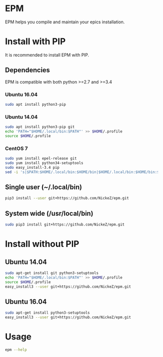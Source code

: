 # EPM

EPM helps you compile and maintain your epics installation.

# Install with PIP

It is recommended to install EPM with PIP.

## Dependencies

EPM is compatible with both python >=2.7 and >=3.4

### Ubuntu 16.04

```bash
sudo apt install python3-pip
```

### Ubuntu 14.04

```bash
sudo apt install python3-pip git
echo 'PATH="$HOME/.local/bin:$PATH"' >> $HOME/.profile
source $HOME/.profile
```

### CentOS 7

```bash
sudo yum install epel-release git
sudo yum install python34-setuptools
sudo easy_install-3.4 pip
sed -i 's|$PATH:$HOME/.local/bin:$HOME/bin|$HOME/.local/bin:$HOME/bin:$PATH|' $HOME/.bash_profile
```

## Single user (~/.local/bin)

```bash
pip3 install --user git+https://github.com/NickeZ/epm.git
```

## System wide (/usr/local/bin)

```bash
sudo pip3 install git+https://github.com/NickeZ/epm.git
```

# Install without PIP

## Ubuntu 14.04

```bash
sudo apt-get install git python3-setuptools
echo 'PATH="$HOME/.local/bin:$PATH"' >> $HOME/.profile
source $HOME/.profile
easy_install3 --user git+https://github.com/NickeZ/epm.git
```

## Ubuntu 16.04

```bash
sudo apt-get install python3-setuptools
easy_install3 --user git+https://github.com/NickeZ/epm.git
```

# Usage

```bash
epm --help
```
